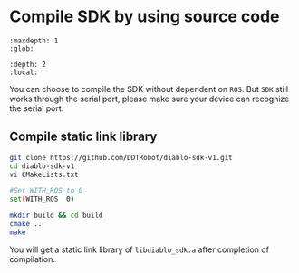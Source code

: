 # Compile SDK by using source code

```{toctree}
:maxdepth: 1
:glob:
```

```{contents} Contents
:depth: 2
:local:
```

You can choose to compile the SDK without dependent on `ROS`. But `SDK` still works through the serial port, please make sure your device can recognize the serial port.

## Compile static link library

```bash
git clone https://github.com/DDTRobot/diablo-sdk-v1.git
cd diablo-sdk-v1
vi CMakeLists.txt

#Set WITH_ROS to 0
set(WITH_ROS  0)

mkdir build && cd build
cmake .. 
make 
```

You will get a static link library of `libdiablo_sdk.a` after completion of compilation.